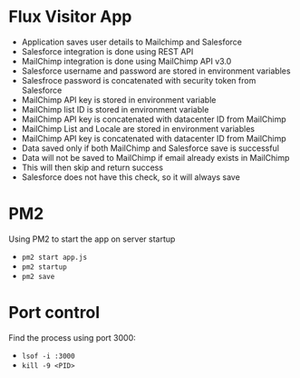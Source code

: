 # Flux Visitor App
- Application saves user details to Mailchimp and Salesforce
- Salesforce integration is done using REST API
- MailChimp integration is done using MailChimp API v3.0
- Salesforce username and password are stored in environment variables
- Salesfroce password is concatenated with security token from Salesforce
- MailChimp API key is stored in environment variable
- MailChimp list ID is stored in environment variable
- MailChimp API key is concatenated with datacenter ID from MailChimp
- MailChimp List and Locale are stored in environment variables
- MailChimp API key is concatenated with datacenter ID from MailChimp
- Data saved only if both MailChimp and Salesforce save is successful
- Data will not be saved to MailChimp if email already exists in MailChimp
- This will then skip and return success
- Salesforce does not have this check, so it will always save

# PM2 
Using PM2 to start the app on server startup
- `pm2 start app.js`
- `pm2 startup`
- `pm2 save`

# Port control
Find the process using port 3000:
- `lsof -i :3000`
- `kill -9 <PID>`

